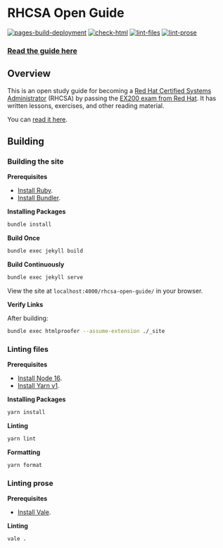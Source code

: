 # RHCSA Open Guide

[![pages-build-deployment](https://github.com/rbong/rhcsa-open-guide/actions/workflows/pages/pages-build-deployment/badge.svg)](https://github.com/rbong/rhcsa-open-guide/actions/workflows/pages/pages-build-deployment)
[![check-html](https://github.com/rbong/rhcsa-open-guide/actions/workflows/check-html.yml/badge.svg)](https://github.com/rbong/rhcsa-open-guide/actions/workflows/check-html.yml)
[![lint-files](https://github.com/rbong/rhcsa-open-guide/actions/workflows/lint-files.yml/badge.svg)](https://github.com/rbong/rhcsa-open-guide/actions/workflows/lint-files.yml)
[![lint-prose](https://github.com/rbong/rhcsa-open-guide/actions/workflows/lint-prose.yml/badge.svg)](https://github.com/rbong/rhcsa-open-guide/actions/workflows/lint-prose.yml)

### [Read the guide here](http://rbong.github.io/rhcsa-open-guide)

## Overview

This is an open study guide for becoming a [Red Hat Certified Systems Administrator](https://www.redhat.com/en/services/certification/rhcsa) (RHCSA)
by passing the [EX200 exam from Red Hat](https://www.redhat.com/en/services/training/ex200-red-hat-certified-system-administrator-rhcsa-exam).
It has written lessons, exercises, and other reading material.

You can [read it here](http://rbong.github.io/rhcsa-open-guide).

## Building

### Building the site

**Prerequisites**

- [Install Ruby](https://www.ruby-lang.org/en/documentation/installation/).
- [Install Bundler](https://bundler.io/).

**Installing Packages**

```sh
bundle install
```

**Build Once**

```sh
bundle exec jekyll build
```

**Build Continuously**

```sh
bundle exec jekyll serve
```

View the site at `localhost:4000/rhcsa-open-guide/` in your browser.

**Verify Links**

After building:

```sh
bundle exec htmlproofer --assume-extension ./_site
```

### Linting files

**Prerequisites**

- [Install Node 16](https://nodejs.org/en/download/).
- [Install Yarn v1](https://classic.yarnpkg.com/lang/en/docs/install).

**Installing Packages**

```sh
yarn install
```

**Linting**

```sh
yarn lint
```

**Formatting**

```sh
yarn format
```

### Linting prose

**Prerequisites**

- [Install Vale](https://vale.sh/docs/vale-cli/installation/).

**Linting**

```sh
vale .
```
